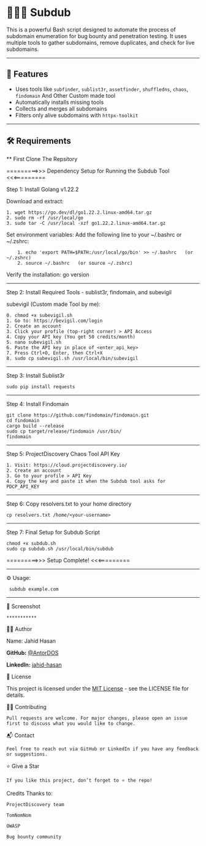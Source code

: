# 👨🏻‍💻 Subdub
This is a powerful Bash script designed to automate the process of subdomain enumeration for bug bounty and penetration testing. It uses multiple tools to gather subdomains, remove duplicates, and check for live subdomains.

---

## 🚀 Features
- Uses tools like `subfinder`, `sublist3r`, `assetfinder`, `shuffledns`, `chaos`, `findomain` And Other Custom made tool
- Automatically installs missing tools
- Collects and merges all subdomains
- Filters only alive subdomains with `httpx-toolkit`

---

## 🛠️ Requirements

** First Clone The Repsitory

=========>>> Dependency Setup for Running the Subdub Tool <<<=========

Step 1: Install Golang v1.22.2

Download and extract:

    1. wget https://go.dev/dl/go1.22.2.linux-amd64.tar.gz
    2. sudo rm -rf /usr/local/go
    3. sudo tar -C /usr/local -xzf go1.22.2.linux-amd64.tar.gz

Set environment variables:
    Add the following line to your ~/.bashrc or ~/.zshrc:
    
        1. echo 'export PATH=$PATH:/usr/local/go/bin' >> ~/.bashrc   (or ~/.zshrc)
        2. source ~/.bashrc   (or source ~/.zshrc)

Verify the installation:
    go version

------------------------------------------------------------

Step 2: Install Required Tools - sublist3r, findomain, and subevigil

subevigil (Custom made Tool by me):

    0. chmod +x subevigil.sh
    1. Go to: https://bevigil.com/login
    2. Create an account
    3. Click your profile (top-right corner) > API Access
    4. Copy your API key (You get 50 credits/month)
    5. nano subevigil.sh
    6. Paste the API key in place of <enter_api_key>
    7. Press Ctrl+O, Enter, then Ctrl+X
    8. sudo cp subevigil.sh /usr/local/bin/subevigil

------------------------------------------------------------

Step 3: Install Sublist3r

    sudo pip install requests

------------------------------------------------------------

Step 4: Install Findomain

    git clone https://github.com/findomain/findomain.git
    cd findomain
    cargo build --release
    sudo cp target/release/findomain /usr/bin/
    findomain

------------------------------------------------------------

Step 5: ProjectDiscovery Chaos Tool API Key

    1. Visit: https://cloud.projectdiscovery.io/
    2. Create an account
    3. Go to your profile > API Key
    4. Copy the key and paste it when the Subdub tool asks for PDCP_API_KEY

------------------------------------------------------------

Step 6: Copy resolvers.txt to your home directory

    cp resolvers.txt /home/<your-username>

------------------------------------------------------------

Step 7: Final Setup for Subdub Script

    chmod +x subdub.sh
    sudo cp subdub.sh /usr/local/bin/subdub

=========>>> Setup Complete! <<<=========

------------------------------------------------------------

⚙️ Usage:
     
     subdub example.com

------------------------------------------------------------

📸 Screenshot

    ***********
   

🧑‍💻 Author
      
Name: Jahid Hasan

**GitHub:** [@AntorDOS](https://github.com/JahidDOS)

**LinkedIn:** [jahid-hasan](https://www.linkedin.com/in/jahid-hasan-antor/)

🔑 License
    
This project is licensed under the [MIT License](LICENSE) - see the LICENSE file for details.

🙋‍♂️ Contributing
    
    Pull requests are welcome. For major changes, please open an issue first to discuss what you would like to change.

📬 Contact

    Feel free to reach out via GitHub or LinkedIn if you have any feedback or suggestions.

⭐ Give a Star

    If you like this project, don’t forget to ⭐ the repo!

Credits
Thanks to:

    ProjectDiscovery team

    TomNomNom

    OWASP

    Bug bounty community
